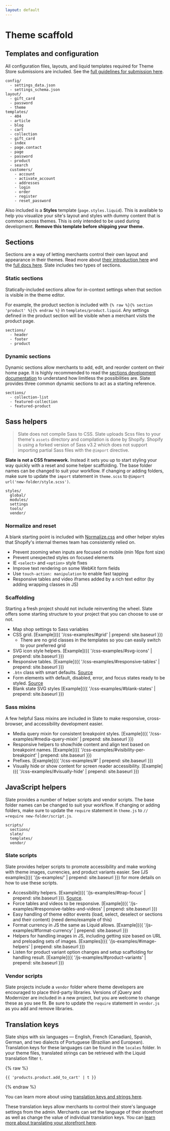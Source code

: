 ```yaml
---
layout: default
---
```


# Theme scaffold

## Templates and configuration

All configuration files, layouts, and liquid templates required for Theme Store submissions are included. See the [full guidelines for submission here](https://help.shopify.com/themes/development/theme-store-requirements?ref=slate-docs).

```
config/
  - settings_data.json
  - settings_schema.json
layout/
  - gift_card
  - password
  - theme
templates/
  - 404
  - article
  - blog
  - cart
  - collection
  - gift_card
  - index
  - page.contact
  - page
  - password
  - product
  - search
  customers/
    - account
    - activate_account
    - addresses
    - login
    - order
    - register
    - reset_password
```

Also included is a **Styles** template (`page.styles.liquid`). This is available to help you visualize your site's layout and styles with dummy content that is common across themes. This is only intended to be used during development. **Remove this template before shipping your theme.**

## Sections

Sections are a way of letting merchants control their own layout and appearance in their themes. Read more about [their introduction here](https://www.shopify.com/partners/blog/introducing-sections-for-shopify-themes) and the [full docs here](https://help.shopify.com/themes/development/theme-editor/sections). Slate includes two types of sections.

### Static sections

Statically-included sections allow for in-context settings when that section is visible in the theme editor.

For example, the product section is included with `{% raw %}{% section 'product' %}{% endraw %}` in `templates/product.liquid`. Any settings defined in the product section will be visible when a merchant visits the product page.

```
sections/
  - header
  - footer
  - product
```

### Dynamic sections

Dynamic sections allow merchants to add, edit, and reorder content on their home page. It is highly recommended to read the [sections development documentation](https://help.shopify.com/themes/development/theme-editor/sections) to understand how limitless the possibilities are. Slate provides three common dynamic sections to act as a starting reference.

```
sections/
  - collection-list
  - featured-collection
  - featured-product
```

## Sass helpers

<blockquote>
Slate does not compile Sass to CSS.  Slate uploads Scss files to your theme's <code>assets</code> directory and compilation is done by Shopify.  Shopify is using a forked version of Sass v3.2 which does not support importing partial Sass files with the <code>@import</code> directive.
</blockquote>

**Slate is not a CSS framework.** Instead it sets you up to start styling your way quickly with a reset and some helper scaffolding. The base folder names can be changed to suit your workflow. If changing or adding folders, make sure to update the `import` statement in `theme.scss` to `@import url('new-folder/style.scss')`.

```
styles/
  global/
  modules/
  settings
  tools/
  vendor/
```

### Normalize and reset

A blank starting point is included with [Normalize.css](https://necolas.github.io/normalize.css/) and other helper styles that Shopify's internal themes team has consistently relied on.

* Prevent zooming when inputs are focused on mobile (min 16px font size)
* Prevent unexpected styles on focused elements
* IE `<select>` and `<option>` style fixes
* Improve text rendering on some WebKit form fields
* Use `touch-action: manipulation` to enable fast tapping
* Responsive tables and video iframes added by a rich text editor (by adding wrapping classes in JS)

### Scaffolding

Starting a fresh project should not include reinventing the wheel. Slate offers some starting structure to your project that you can choose to use or not.

- Map shop settings to Sass variables
- CSS grid. [Example]({{ '/css-examples/#grid' | prepend: site.baseurl }})
  - There are no grid classes in the templates so you can easily switch to your preferred grid
- SVG icon style helpers. [Example]({{ '/css-examples/#svg-icons' | prepend: site.baseurl }})
- Responsive tables. [Example]({{ '/css-examples/#responsive-tables' | prepend: site.baseurl }})
- `.btn` class with smart defaults. [Source](https://github.com/Shopify/slate/blob/master/src/styles/global/links-buttons.scss)
- Form elements with default, disabled, error, and focus states ready to be styled. [Source](https://github.com/Shopify/slate/blob/master/src/styles/global/forms.scss)
- Blank state SVG styles [Example]({{ '/css-examples/#blank-states' | prepend: site.baseurl }})

### Sass mixins

A few helpful Sass mixins are included in Slate to make responsive, cross-browser, and accessibility development easier.

- Media query mixin for consistent breakpoint styles. [Example]({{ '/css-examples/#media-query-mixin' | prepend: site.baseurl }})
- Responsive helpers to show/hide content and align text based on breakpoint names. [Example]({{ '/css-examples/#visibility-per-breakpoint' | prepend: site.baseurl }})
- Prefixes. [Example]({{ '/css-examples/#' | prepend: site.baseurl }})
- Visually hide or show content for screen reader accessibility. [Example]({{ '/css-examples/#visually-hide' | prepend: site.baseurl }})


## JavaScript helpers

Slate provides a number of helper scripts and vendor scripts. The base folder names can be changed to suit your workflow. If changing or adding folders, make sure to update the `require` statement in `theme.js` to `// =require new-folder/script.js`.

```
scripts/
  sections/
  slate/
  templates/
  vendor/
```

### Slate scripts

Slate provides helper scripts to promote accessibility and make working with theme images, currencies, and product variants easier.  See [JS examples]({{ '/js-examples/' | prepend: site.baseurl }}) for more details on how to use these scripts.

- Accessibility helpers. [Example]({{ '/js-examples/#trap-focus' | prepend: site.baseurl }}). [Source](https://github.com/Shopify/slate/blob/master/src/scripts/slate/a11y.js).
- Force tables and videos to be responsive. [Example]({{ '/js-examples/#responsive-tables-and-videos' | prepend: site.baseurl }})
- Easy handling of theme editor events (load, select, deselect or sections and their content) (need demo/example of this)
- Format currency in JS the same as Liquid allows. [Example]({{ '/js-examples/#format-currency' | prepend: site.baseurl }})
- Helpers for handling images in JS, including getting size based on URL and preloading sets of images. [Examples]({{ '/js-examples/#image-helpers' | prepend: site.baseurl }})
- Listen for product variant option changes and setup scaffolding for handling result. [Example]({{ '/js-examples/#product-variants' | prepend: site.baseurl }})

### Vendor scripts

Slate projects include a `vendor` folder where theme developers are encouraged to place third-party libraries.  Versions of jQuery and Modernizer are included in a new project, but you are welcome to change these as you see fit.  Be sure to update the `require` statement in `vendor.js` as you add and remove libraries.

## Translation keys

Slate ships with six languages — English, French (Canadian), Spanish, German, and two dialects of Portuguese (Brazilian and European).  Translation keys for these languages can be found in the `locales` folder.  In your theme files, translated strings can be retrieved with the Liquid translation filter `t`.

{% raw %}
```
{{ 'products.product.add_to_cart' | t }}
```
{% endraw %}

You can learn more about using [translation keys and strings here](https://help.shopify.com/themes/development/internationalizing/translation-filter).

These translation keys allow merchants to control their store's language settings from the admin.  Merchants can set the language of their storefront as well as change the value of individual translation keys. You can [learn more about translating your storefront here](https://help.shopify.com/manual/sell-online/online-store/translate-theme).
